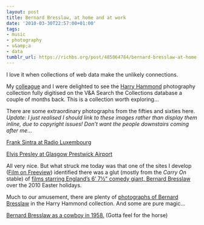 ```yaml
---
layout: post
title: Bernard Bresslaw, at home and at work
date: '2010-03-30T22:57:00+01:00'
tags:
- music
- photography
- v&amp;a
- data
tumblr_url: https://richbs.org/post/485064784/bernard-bresslaw-at-home-and-at-work
---
```

I love it when collections of web data make the unlikely connections.

My [colleague](http://twitter.com/waarg) and I were delighted to see the [Harry Hammond](http://collections.vam.ac.uk/name/hammond-harry/47561/) photography collection fully digitised on the V&A Search the Collections database a couple of months back. This is a collection worth exploring…

There are some extraordinary photographs from the fifties and sixties here. _Update: I just realised I should link to these images rather than display them inline, due to copyright issues! Don’t want the people downstairs coming after me…_

[Frank Sintra at Radio Luxembourg](http://collections.vam.ac.uk/item/O1143007/photographic-negative/)

[Elvis Presley at Glasgow Prestwick Airport](http://collections.vam.ac.uk/item/O1148731/photographic-negative/)

All very nice. But what struck me today was that one of the sites I develop ([Film on Freeview](http://www.viewfilm.net/)) identified there was a glut (mostly from the _Carry On_ stable) of [films starring England’s 6’ 7½" comedy giant, Bernard Bresslaw](http://viewfilm.net/person/bernard-bresslaw) over the 2010 Easter holidays.

Much to our amusement, there are plenty of [photographs of Bernard Bresslaw](http://collections.vam.ac.uk/subject/bresslaw-bernard/38501/) in the Harry Hammond collection. And some are pure magic…

[Bernard Bresslaw as a cowboy in 1958.](http://collections.vam.ac.uk/item/O1144125/photographic-negative/) (Gotta feel for the horse)

